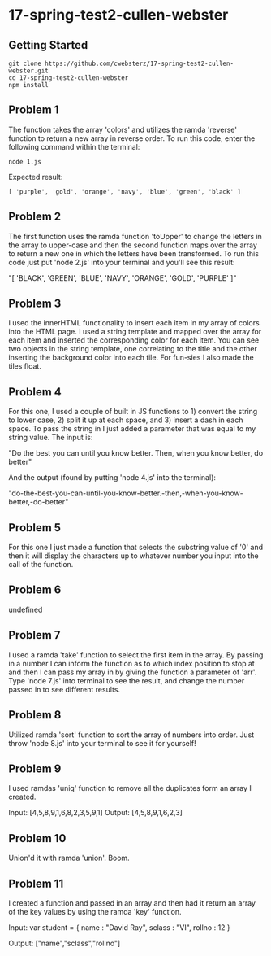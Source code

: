 # 17-spring-test2-cullen-webster

## Getting Started

```
git clone https://github.com/cwebsterz/17-spring-test2-cullen-webster.git
cd 17-spring-test2-cullen-webster
npm install
```

## Problem 1
The function takes the array 'colors' and utilizes the ramda 'reverse' function
to return a new array in reverse order. To run this code, enter the following command within the terminal: 

  ```
  node 1.js
  ```
    
  Expected result:

  ```
  [ 'purple', 'gold', 'orange', 'navy', 'blue', 'green', 'black' ]
  ```

## Problem 2
The first function uses the ramda function 'toUpper' to change the letters in the array to upper-case and then the second function maps over the array to return a new one in which the letters have been transformed. To run this code just put 'node 2.js' into your terminal and you'll see this result:

"[ 'BLACK', 'GREEN', 'BLUE', 'NAVY', 'ORANGE', 'GOLD', 'PURPLE' ]"

## Problem 3
I used the innerHTML functionality to insert each item in my array of colors into the HTML page. I used a string template and mapped over the array for each item and inserted the corresponding color for each item. You can see two objects in the string template, one correlating to the title and the other inserting the background color into each tile. For fun-sies I also made the tiles float.

## Problem 4
For this one, I used a couple of built in JS functions to 1) convert the string to lower case, 2) split it up at each space, and 3) insert a dash in each space. To pass the string in I just added a parameter that was equal to my string value. The input is:

"Do the best you can until you know better. Then, when you know better, do better"

And the output (found by putting 'node 4.js' into the terminal):

"do-the-best-you-can-until-you-know-better.-then,-when-you-know-better,-do-better"

## Problem 5
For this one I just made a function that selects the substring value of '0' and then it will display the characters up to whatever number you input into the call of the function.

## Problem 6
undefined

## Problem 7
I used a ramda 'take' function to select the first item in the array. By passing in a number I can inform the function as to which index position to stop at and then I can pass my array in by giving the function a parameter of 'arr'. Type 'node 7.js' into terminal to see the result, and change the number passed in to see different results.

## Problem 8
Utilized ramda 'sort' function to sort the array of numbers into order. Just throw 'node 8.js' into your terminal to see it for yourself!

## Problem 9
I used ramdas 'uniq' function to remove all the duplicates form an array I created.

Input: [4,5,8,9,1,6,8,2,3,5,9,1]
Output: [4,5,8,9,1,6,2,3]

## Problem 10
Union'd it with ramda 'union'. Boom.

## Problem 11
I created a function and passed in an array and then had it return an array of the key values by using the ramda 'key' function.

Input: var student = {
    name : "David Ray",
    sclass : "VI",
    rollno : 12 }

Output: ["name","sclass","rollno"]
